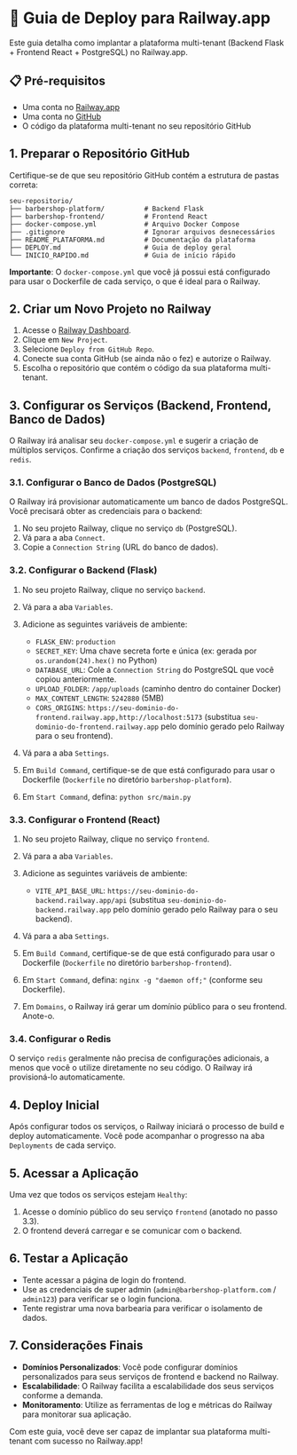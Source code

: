 # 🚀 Guia de Deploy para Railway.app

Este guia detalha como implantar a plataforma multi-tenant (Backend Flask + Frontend React + PostgreSQL) no Railway.app.

## 📋 **Pré-requisitos**

- Uma conta no [Railway.app](https://railway.app/)
- Uma conta no [GitHub](https://github.com/)
- O código da plataforma multi-tenant no seu repositório GitHub

## 1. **Preparar o Repositório GitHub**

Certifique-se de que seu repositório GitHub contém a estrutura de pastas correta:

```
seu-repositorio/
├── barbershop-platform/          # Backend Flask
├── barbershop-frontend/          # Frontend React
├── docker-compose.yml            # Arquivo Docker Compose
├── .gitignore                    # Ignorar arquivos desnecessários
├── README_PLATAFORMA.md          # Documentação da plataforma
├── DEPLOY.md                     # Guia de deploy geral
└── INICIO_RAPIDO.md              # Guia de início rápido
```

**Importante**: O `docker-compose.yml` que você já possui está configurado para usar o Dockerfile de cada serviço, o que é ideal para o Railway.

## 2. **Criar um Novo Projeto no Railway**

1. Acesse o [Railway Dashboard](https://railway.app/dashboard).
2. Clique em `New Project`.
3. Selecione `Deploy from GitHub Repo`.
4. Conecte sua conta GitHub (se ainda não o fez) e autorize o Railway.
5. Escolha o repositório que contém o código da sua plataforma multi-tenant.

## 3. **Configurar os Serviços (Backend, Frontend, Banco de Dados)**

O Railway irá analisar seu `docker-compose.yml` e sugerir a criação de múltiplos serviços. Confirme a criação dos serviços `backend`, `frontend`, `db` e `redis`.

### 3.1. **Configurar o Banco de Dados (PostgreSQL)**

O Railway irá provisionar automaticamente um banco de dados PostgreSQL. Você precisará obter as credenciais para o backend:

1. No seu projeto Railway, clique no serviço `db` (PostgreSQL).
2. Vá para a aba `Connect`.
3. Copie a `Connection String` (URL do banco de dados).

### 3.2. **Configurar o Backend (Flask)**

1. No seu projeto Railway, clique no serviço `backend`.
2. Vá para a aba `Variables`.
3. Adicione as seguintes variáveis de ambiente:
   - `FLASK_ENV`: `production`
   - `SECRET_KEY`: Uma chave secreta forte e única (ex: gerada por `os.urandom(24).hex()` no Python)
   - `DATABASE_URL`: Cole a `Connection String` do PostgreSQL que você copiou anteriormente.
   - `UPLOAD_FOLDER`: `/app/uploads` (caminho dentro do container Docker)
   - `MAX_CONTENT_LENGTH`: `5242880` (5MB)
   - `CORS_ORIGINS`: `https://seu-dominio-do-frontend.railway.app,http://localhost:5173` (substitua `seu-dominio-do-frontend.railway.app` pelo domínio gerado pelo Railway para o seu frontend).

4. Vá para a aba `Settings`.
5. Em `Build Command`, certifique-se de que está configurado para usar o Dockerfile (`Dockerfile` no diretório `barbershop-platform`).
6. Em `Start Command`, defina: `python src/main.py`

### 3.3. **Configurar o Frontend (React)**

1. No seu projeto Railway, clique no serviço `frontend`.
2. Vá para a aba `Variables`.
3. Adicione as seguintes variáveis de ambiente:
   - `VITE_API_BASE_URL`: `https://seu-dominio-do-backend.railway.app/api` (substitua `seu-dominio-do-backend.railway.app` pelo domínio gerado pelo Railway para o seu backend).

4. Vá para a aba `Settings`.
5. Em `Build Command`, certifique-se de que está configurado para usar o Dockerfile (`Dockerfile` no diretório `barbershop-frontend`).
6. Em `Start Command`, defina: `nginx -g "daemon off;"` (conforme seu Dockerfile).
7. Em `Domains`, o Railway irá gerar um domínio público para o seu frontend. Anote-o.

### 3.4. **Configurar o Redis**

O serviço `redis` geralmente não precisa de configurações adicionais, a menos que você o utilize diretamente no seu código. O Railway irá provisioná-lo automaticamente.

## 4. **Deploy Inicial**

Após configurar todos os serviços, o Railway iniciará o processo de build e deploy automaticamente. Você pode acompanhar o progresso na aba `Deployments` de cada serviço.

## 5. **Acessar a Aplicação**

Uma vez que todos os serviços estejam `Healthy`:

1. Acesse o domínio público do seu serviço `frontend` (anotado no passo 3.3).
2. O frontend deverá carregar e se comunicar com o backend.

## 6. **Testar a Aplicação**

- Tente acessar a página de login do frontend.
- Use as credenciais de super admin (`admin@barbershop-platform.com` / `admin123`) para verificar se o login funciona.
- Tente registrar uma nova barbearia para verificar o isolamento de dados.

## 7. **Considerações Finais**

- **Domínios Personalizados**: Você pode configurar domínios personalizados para seus serviços de frontend e backend no Railway.
- **Escalabilidade**: O Railway facilita a escalabilidade dos seus serviços conforme a demanda.
- **Monitoramento**: Utilize as ferramentas de log e métricas do Railway para monitorar sua aplicação.

Com este guia, você deve ser capaz de implantar sua plataforma multi-tenant com sucesso no Railway.app!

